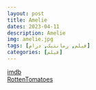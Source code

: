 ```yaml
---
layout: post
title: Amelie
dates: 2023-04-11
description: Amelie
img: amelie.jpg
tags: [فیلم, رمانتیک, درام]
categories: [فیلم]
---
```


[imdb](https://www.imdb.com/title/tt0211915)  
[RottenTomatoes](https://www.rottentomatoes.com/m/amelie)
